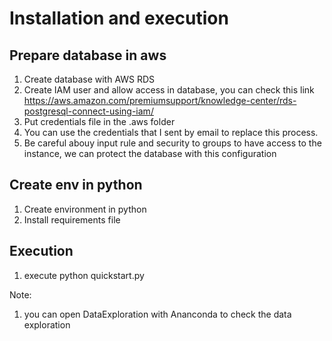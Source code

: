 # Installation and execution

## Prepare database in aws

1) Create database with AWS RDS
2) Create IAM user and allow access in database, you can check this link https://aws.amazon.com/premiumsupport/knowledge-center/rds-postgresql-connect-using-iam/
3) Put credentials file in the .aws folder
4) You can use the credentials that I sent by email to replace this process.
5) Be careful abouy input rule and security to groups to have access to the instance, we can protect the database with this configuration


## Create env in python
1) Create environment in python
2) Install requirements file

## Execution
1) execute python quickstart.py


Note: 

1) you can open DataExploration with Ananconda to check the data exploration

